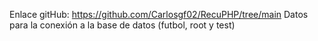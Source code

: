 Enlace gitHub: https://github.com/Carlosgf02/RecuPHP/tree/main
Datos para la conexión a la base de datos (futbol, root y test)
